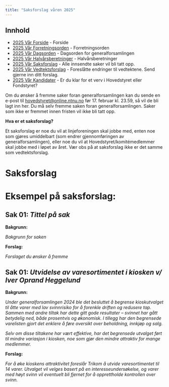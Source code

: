```yaml
---
title: "Saksforslag våren 2025"
---
```


## Innhold

- [2025 Vår Forside](/generalforsamlinger/2025-v) - Forside
- [2025 Vår Forretningsorden](/generalforsamlinger/2025-v/forretningsorden) - Forretningsorden
- [2025 Vår Dagsorden](/generalforsamlinger/2025-v/dagsorden) - Dagsorden for generalforsamlingen
- [2025 Vår Halvårsberetninger](/generalforsamlinger/2025-v/aarsberetninger) - Halvårsberetninger
- [2025 Vår Saksforslag](/generalforsamlinger/2025-v/saksforslag) - Alle innsendte saker vil bli tatt opp.
- [2025 Vår Vedtektsforslag](/generalforsamlinger/2025-v/vedtekstforslag) - Foreslåtte endringer til vedtektene. Send gjerne inn ditt forslag.
- [2025 Vår Kandidater](/generalforsamlinger/2025-v/valg) - Er du klar for et verv i Hovedstyret eller Fondstyret?

Om du ønsker å fremme saker foran generalforsamlingen kan du sende en e-post til hovedstyret@online.ntnu.no før 17. februar kl. 23.59, så vil de bli lagt inn her. Du må selv fremme saken foran generalforsamlingen. Saker som ikke er fremmet innen fristen vil ikke bli tatt opp.

**Hva er et saksforslag?**

Et saksforslag er noe du vil at linjeforeningen skal jobbe med, enten noe som gjøres umiddelbart (som endrer gjennomføringen av generalforsamlingen), eller noe du vil at Hovedstyret/komitémedlemmer skal jobbe med i løpet av året. Vær obs på at saksforslag ikke er det samme som vedtektsforslag.

# Saksforslag

# Eksempel på saksforslag:

## Sak 01: _Tittel på sak_

**Bakgrunn:**

_Bakgrunn for saken_

**Forslag:**

_Forslaget du ønsker å fremme_

## Sak 01: _Utvidelse av varesortimentet i kiosken v/ Iver Oprand Heggelund_

**Bakgrunn:**

_Under generalforsamlingen 2024 ble det besluttet å begrense kioskutvalget til åtte varer med lav svinnrisiko for å forenkle driften og redusere tap. Sammen med andre tiltak har dette gitt gode resultater – svinnet har gått betydelig ned, både prosentvis og økonomisk. I tillegg har den begrensede varelisten gjort det enklere å føre oversikt over beholdning, innkjøp og salg._

_Selv om disse tiltakene har vært effektive, har det begrensede utvalget ført til mindre variasjon i kiosken, noe som gjør den mindre attraktiv for mange medlemmer._

**Forslag:**

_For å øke kioskens attraktivitet foreslår Trikom å utvide varesortimentet til 14 varer. Utvalget vil velges basert på en interesseundersøkelse, og varer med høyt svinn vil eventuelt bli fjernet for å opprettholde kontrollen over svinn._
